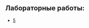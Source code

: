 ## Лабораторные работы:
* [5](https://github.com/M-Labyrin/python_portfolio/blob/main/6_sem/LR_5.txt)
